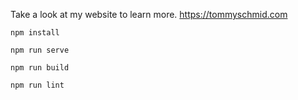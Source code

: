 Take a look at my website to learn more. https://tommyschmid.com


```
npm install
```


```
npm run serve
```


```
npm run build
```


```
npm run lint
```

